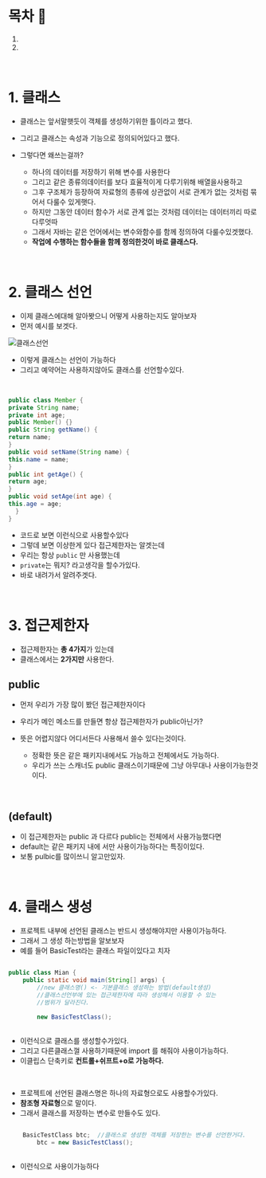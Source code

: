 # 목차 🔖 
1.
2.


<br/>



# 1. 클래스

- 클래스는 앞서말햇듯이 객체를 생성하기위한 틀이라고 했다.
- 그리고 클래스는 속성과 기능으로 정의되어있다고 했다.
- 그렇다면 왜쓰는걸까?

  - 하나의 데이터를 저장하기 위해 변수를 사용한다
  - 그리고 같은 종류의데이터를 보다 효율적이게 다루기위해 배열을사용하고
  - 그후 구조체가 등장하여 자료형의 종류에 상관없이 서로 관계가 없는 것처럼 묶어서 다룰수 있게햇다.
  - 하지만 그동안 데이터 함수가 서로 관계 없는 것처럼 데이터는 데이터끼리 따로 다루엇따
  - 그래서 자바는 같은 언어에서는 변수와함수를 함께 정의하여 다룰수있겟했다.
  - **작업에 수행하는 함수들을 함께 정의한것이 바로 클래스다.**

<br/>


# 2. 클래스 선언

- 이제 클래스에대해 알아봣으니 어떻게 사용하는지도 알아보자
- 먼저 예시를 보겟다.

![클래스선언](https://user-images.githubusercontent.com/126074577/226104874-6dad51dd-7318-4dd2-bd10-69df5f69abc8.png)

- 이렇게 클래스는 선언이 가능하다
- 그리고 예약어는 사용하지않아도 클래스를 선언할수있다.

<br/>

```java
public class Member {
private String name;
private int age;
public Member() {}
public String getName() {
return name;
}
public void setName(String name) {
this.name = name;
}
public int getAge() {
return age;
}
public void setAge(int age) {
this.age = age;
  }
}
``` 

- 코드로 보면 이런식으로 사용할수있다
- 그렇데 보면 이상한게 있다 접근제한자는 알겟는데
- 우리는 항상  <code>public</code> 만 사용했는데
- <code>private</code>는 뭐지? 라고생각을 할수가있다. 
- 바로 내려가서 알려주겟다.

<br/>

# 3. 접근제한자

- 접근제한자는 **총 4가지**가 있는데
- 클래스에서는 **2가지만** 사용한다.

## public 

- 먼저 우리가 가장 많이 봤던 접근제한자이다
- 우리가 메인 메소드를 만들면 항상 접근제한자가 public아닌가?
- 뜻은 어렵지않다 어디서든다 사용해서 쓸수 있다는것이다.

   - 정확한 뜻은 같은 패키지내에서도 가능하고 전체에서도 가능하다.
   - 우리가 쓰는 스캐너도 public 클래스이기때문에 그냥 아무대나 사용이가능한것이다.

<br/>

## (default) 

- 이 접근제한자는 public 과 다르다 public는 전체에서 사용가능했다면
- default는 같은 패키지 내에 서만 사용이가능하다는 특징이있다.
- 보통 pulbic를 많이쓰니 알고만있자.

<br/>

# 4. 클래스 생성

- 프로젝트 내부에 선언된 클래스는 반드시 생성해야지만 사용이가능하다.
- 그래서 그 생성 하는방법을 알보보자
- 예를 들어 BasicTest라는 클래스 파일이있다고 치자

```java

public class Mian {
	public static void main(String[] args) {
		//new 클래스명() <- 기본클래스 생성하는 방법(default생성)
		//클래스선언부에 있는 접근제한자에 따라 생성해서 이용할 수 있는
		//범위가 달라진다.
	
		new BasicTestClass();
    
```

- 이런식으로 클래스를 생성할수가있다.
- 그리고 다른클래스껄 사용하기때문에 import 를 해줘야 사용이가능하다.
- 이클립스 단축키로 **컨트롤+쉬프트+o로 가능하다.**

<br/>


- 프로젝트에 선언된 클래스명은 하나의 자료형으로도 사용할수가있다.
- **참조형 자료형**으로 말이다.
- 그래서 클래스를 저장하는 변수로 만들수도 있다.

```java

	BasicTestClass btc;  //클래스로 생성한 객체를 저장한는 변수를 선언한거다.
		btc = new BasicTestClass();
    
```

- 이런식으로 사용이가능하다

<br/>
    








